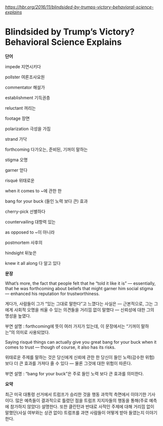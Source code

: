 *https://hbr.org/2016/11/blindsided-by-trumps-victory-behavioral-science-explains*

Blindsided by Trump’s Victory? Behavioral Science Explains
==========================================================

**단어**

impede 지연시키다

pollster 여론조사요원

commentator 해설가

establishment 기득권층

reluctant 꺼리는

footage 장면

polarization 극성을 가짐

strand 가닥

forthcoming 다가오는, 준비된, 기꺼이 말하는

stigma 오명

garner 얻다

risqué 위태로운

when it comes to ~에 관한 한

bang for your buck (들인 노력 보다 큰) 효과

cherry-pick 선별하다

countervailing 대항력 있는

as opposed to ~이 아니라

postmortem 사후의

hindsight 뒤늦은

knew it all along 다 알고 있다

**문장**

What’s more, the fact that people felt that he “told it like it is” — essentially, that he was forthcoming about beliefs that might garner him social stigma — enhanced his reputation for trustworthiness.

게다가, 사람들이 그가 “있는 그대로 말한다”고 느꼈다는 사실은 — 근본적으로, 그는 그에게 사회적 오명을 씌울 수 있는 의견들을 거리낌 없이 말했다 — 신뢰성에 대한 그의 명성을 높였다.

부연 설명 : forthcoming에 뜻이 여러 가지가 있는데, 이 문장에서는 “기꺼이 말하는”의 의미로 사용되었다.

Saying risqué things can actually give you great bang for your buck when it comes to trust — though of course, it also has its risks.

위태로운 주제를 말하는 것은 당신에게 신뢰에 관한 한 당신이 들인 노력(감수한 위험)보다 더 큰 효과를 가져다 줄 수 있다 — 물론 그것에 대한 위험이 따른다.

부연 설명 : “bang for your buck”은 주로 들인 노력 보다 큰 효과를 의미한다.

**요약**

최근 미국 대통령 선거에서 트럼프가 승리한 것을 행동 과학적 측면에서 이야기한 기사이다. 많은 예측들이 결과적으로 틀렸던 점을 트럼프 지지자들의 행동을 통해(주로 예측에 참가하지 않았다) 설명한다. 또한 클린턴과 반대로 사적인 주제에 대해 거리낌 없이 말했던(사실 여부와는 상관 없이) 트럼프를 과연 사람들이 어떻게 받아 들였는지 이야기 한다.
